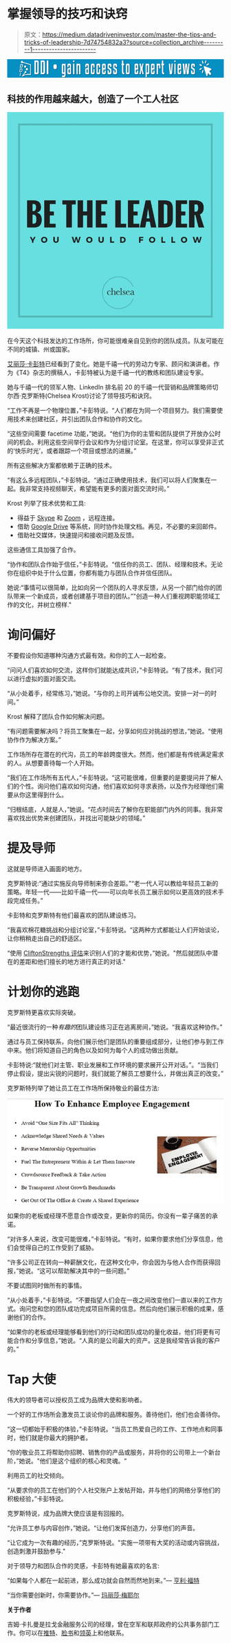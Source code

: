 # 掌握领导的技巧和诀窍

> 原文：<https://medium.datadriveninvestor.com/master-the-tips-and-tricks-of-leadership-7d74754832a3?source=collection_archive---------1----------------------->

[![](img/837bb6c7a4e2b60c6137d27cb4bff260.png)](http://www.track.datadriveninvestor.com/1B9E)

## 科技的作用越来越大，创造了一个工人社区

![](img/ced058525eba4e89e46f96bf08759320.png)

在今天这个科技发达的工作场所，你可能很难亲自见到你的团队成员。队友可能在不同的城镇、州或国家。

[艾丽莎·卡彭特](https://twitter.com/NotOkThatsOk/)已经看到了变化。她是千禧一代的劳动力专家、顾问和演讲者。作为《T4》杂志的撰稿人，卡彭特被认为是千禧一代的教练和团队建设专家。

她与千禧一代的领军人物、LinkedIn 排名前 20 的千禧一代营销和品牌策略师切尔西·克罗斯特(Chelsea Krost)讨论了领导技巧和诀窍。

“工作不再是一个物理位置，”卡彭特说。“人们都在为同一个项目努力。我们需要使用技术来创建社区，并引出团队合作和协作的文化。

“这些空间需要 facetime 功能，”她说。“他们为你的主管和团队提供了开放办公时间的机会。利用这些空间举行会议和作为分组讨论室。在这里，你可以享受非正式的‘快乐时光’，或者跟踪一个项目或想法的进展。”

所有这些解决方案都依赖于正确的技术。

“有这么多远程团队，”卡彭特说。“通过正确使用技术，我们可以将人们聚集在一起。我非常支持视频聊天，希望能有更多的面对面交流时间。”

Krost 列举了技术优势和工具:

*   得益于 [Skype](https://twitter.com/Skype/) 和 [Zoom](https://twitter.com/Zoom/) ，远程连接。
*   借助 [Google Drive](https://www.google.com/drive/) 等系统，同时协作处理文档。再见，不必要的来回邮件。
*   借助社交媒体，快速提问和接收问题及反馈。

这些通信工具加强了合作。

“协作和团队合作始于信任，”卡彭特说。“信任你的员工、团队、经理和技术。无论你在组织中处于什么位置，你都有能力与团队合作并信任团队。

她说:“事情可以很简单，比如向另一个团队的人寻求反馈，从另一个部门给你的团队带来一个新成员，或者创建基于项目的团队。”"创造一种人们重视跨职能领域工作的文化，并树立榜样."

# 询问偏好

不要假设你知道哪种沟通方式最有效。和你的工人一起检查。

“问问人们喜欢如何交流，这样你们就能达成共识，”卡彭特说。“有了技术，我们可以进行虚拟的面对面交流。

“从小处着手，经常练习，”她说。“与你的上司开诚布公地交流。安排一对一的时间。”

Krost 解释了团队合作如何解决问题。

“有问题需要解决吗？将员工聚集在一起，分享如何应对挑战的想法，”她说。“使用协作作为解决方案。”

工作场所存在潜在的代沟，员工的年龄跨度很大。然而，他们都是有传统满足需求的人。从想要善待每一个人开始。

“我们在工作场所有五代人，”卡彭特说。“这可能很难，但重要的是要提问并了解人们的个性。询问他们喜欢如何沟通，他们喜欢如何寻求表扬，以及作为经理他们需要从你这里得到什么。

“归根结底，人就是人，”她说。“花点时间去了解你在职能部门内外的同事。我非常喜欢找出优势来创建团队，并找出可能缺少的领域。”

# 提及导师

这就是导师进入画面的地方。

克罗斯特说:“通过实施反向导师制来弥合差距。”“老一代人可以教给年轻员工新的策略。年轻一代——比如千禧一代——可以向年长员工展示如何以更高效的技术手段完成任务。”

卡彭特和克罗斯特有他们最喜欢的团队建设练习。

“我喜欢棉花糖挑战和分组讨论室，”卡彭特说。“这两种方式都能让人们开始谈论，让你稍稍走出自己的舒适区。

“使用 [CliftonStrengths 评估](https://www.gallupstrengthscenter.com/)来识别人们的才能和优势，”她说。"然后就团队中潜在的差距和他们擅长的地方进行真正的对话."

# 计划你的逃跑

克罗斯特更喜欢实际突破。

“最近很流行的一种*有趣的*团队建设练习正在逃离房间，”她说。“我喜欢这种协作。”

通过与员工保持联系，向他们展示他们是团队的重要组成部分，让他们参与到工作中来。他们将知道自己的角色以及如何为每个人的成功做出贡献。

卡彭特说:“就他们对主管、职业发展和工作环境的要求展开公开对话。”。“当我们停止假设，提出尖锐的问题时，我们就能了解员工想要什么，并做出真正的改变。”

克罗斯特列举了她让员工在工作场所保持敬业的最佳方法:

![](img/583355f401528e967c2742b97e36a783.png)

如果你的老板或经理不愿意合作或改变，更新你的简历。你没有一辈子痛苦的承诺。

“对许多人来说，改变可能很难，”卡彭特说。“有时，如果你要求他们分享信息，他们会觉得自己的工作受到了威胁。

“许多公司正在转向一种薪酬文化，在这种文化中，你会因为与他人合作而获得回报，”她说。“这可以帮助解决其中的一些问题。”

不要试图同时做所有的事情。

“从小处着手，”卡彭特说。“不要指望人们会在一夜之间改变他们一直以来的工作方式。询问您和您的团队成功完成项目所需的信息。然后向他们展示积极的成果，感谢他们的合作。

“如果你的老板或经理能够看到他们的行动和团队成功的量化收益，他们将更有可能合作和分享信息，”她说。“人真的是公司最大的资产。这是我经常告诉我的客户的。”

# Tap 大使

伟大的领导者可以授权员工成为品牌大使和影响者。

一个好的工作场所会激发员工谈论你的品牌和服务。善待他们，他们也会善待你。

“这一切都始于积极的体验，”卡彭特说。“当员工热爱自己的工作、工作地点和同事时，他们就是你最大的拥护者。

“你的敬业员工将帮助你招聘、销售你的产品或服务，并将你的公司带上一个新台阶，”她说。"他们是这个组织的核心和灵魂。"

利用员工的社交倾向。

“从要求你的员工在他们的个人社交账户上发帖开始，并与他们的网络分享他们的积极经验，”卡彭特说。

克罗斯特说，成为品牌大使应该是有回报的。

“允许员工参与内容创作，”她说。“让他们发挥创造力，分享他们的声音。

“让它成为一次有趣的经历，”克罗斯特说。"实施一项带有大奖的活动或内容挑战，创造刺激并鼓励参与."

对于领导力和团队合作的灵感，卡彭特有她最喜欢的名言:

“如果每个人都在一起前进，那么成功就会自然而然地到来。”— [亨利·福特](https://www.brainyquote.com/quotes/henry_ford_384400)

“当你需要创新时，你需要协作。”— [玛丽莎·梅耶尔](https://www.brainyquote.com/quotes/marissa_mayer_746990)

**关于作者**

吉姆·卡扎曼是拉戈金融服务公司的经理，曾在空军和联邦政府的公共事务部门工作。你可以在[推特](https://twitter.com/JKatzaman)、[脸书](https://www.facebook.com/jim.katzaman)和[领英](https://www.linkedin.com/in/jim-katzaman-33641b21/)上和他联系。